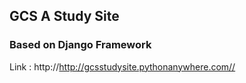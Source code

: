 ## GCS A Study Site ##
### Based on Django Framework ###
Link : 
http://http://gcsstudysite.pythonanywhere.com//
